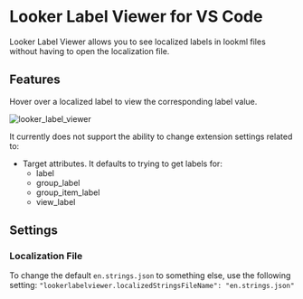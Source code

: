 # Looker Label Viewer for VS Code

Looker Label Viewer allows you to see localized labels in lookml files without having to open the localization file.

## Features

Hover over a localized label to view the corresponding label value.

![looker_label_viewer](https://github.com/alhankeser/looker-label-viewer/assets/15135669/4703d3a0-99ff-407a-b472-7fa481a903dc)

It currently does not support the ability to change extension settings related to:
- Target attributes. It defaults to trying to get labels for:
  - label
  - group_label
  - group_item_label
  - view_label

## Settings

### Localization File
To change the default `en.strings.json` to something else, use the following setting: 
```"lookerlabelviewer.localizedStringsFileName": "en.strings.json"```